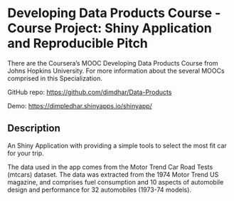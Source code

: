 # Developing Data Products Course - Course Project: Shiny Application and Reproducible Pitch
There are the Coursera’s MOOC Developing Data Products Course from Johns Hopkins University. For more information about the several MOOCs comprised in this Specialization.

GitHub repo: https://github.com/dimdhar/Data-Products

Demo: https://dimpledhar.shinyapps.io/shinyapp/


## Description

An Shiny Application with providing a simple tools to select the most fit car for your trip.

The data used in the app comes from the Motor Trend Car Road Tests (mtcars) dataset. 
The data was extracted from the 1974 Motor Trend US magazine, and comprises fuel consumption and 10 aspects of automobile design and performance for 32 automobiles (1973-74 models).



